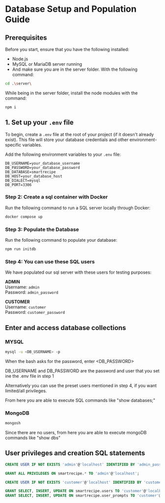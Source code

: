# Database Setup and Population Guide

## Prerequisites

Before you start, ensure that you have the following installed:
- Node.js
- MySQL or MariaDB server running
- And make sure you are in the server folder. With the following command:
```bash
cd .\server\
```
While being in the server folder, install the node modules with the command:
```bash
npm i
```

## 1. Set up your `.env` file

To begin, create a `.env` file at the root of your project (if it doesn't already exist). This file will store your database credentials and other environment-specific variables.

Add the following environment variables to your `.env` file:

```env
DB_USERNAME=your_database_username
DB_PASSWORD=your_database_password
DB_DATABASE=smartrecipe
DB_HOST=your_database_host
DB_DIALECT=mysql
DB_PORT=3306
```

### Step 2: Create a sql container with Docker
Run the following command to run a SQL server locally through Docker:

```bash
docker compose up
```

### Step 3: Populate the Database
Run the following command to populate your database:

```bash
npm run initdb
```

### Step 4: You can use these SQL users
We have populated our sql server with these users for testing purposes:

**ADMIN**  
Username: `admin`  
Password: `admin_password`

**CUSTOMER**  
Username: `customer`  
Password: `customer_password`

## Enter and access database collections

### MYSQL
```bash
mysql -u <DB_USERNAME> -p
```
When the bash asks for the password, enter <DB_PASSWORD>

DB_USERNAME and DB_PASSWORD are the password and user that you set ine the .env file in step 1

Alternatively you can use the preset users mentioned in step 4, if you want limited/all privileges.

From here you are able to execute SQL commands like "show databases;"

### MongoDB
```bash
mongosh
```
Since there are no users, from here you are able to execute mongoDB commands like "show dbs"

## User privileges and creation SQL statements
``` sql
CREATE USER IF NOT EXISTS 'admin'@'localhost' IDENTIFIED BY 'admin_password';
```
``` sql
GRANT ALL PRIVILEGES ON smartrecipe.* TO 'admin'@'localhost';
```
``` sql
CREATE USER IF NOT EXISTS 'customer'@'localhost' IDENTIFIED BY 'customer_password';
```
``` sql
GRANT SELECT, INSERT, UPDATE ON smartrecipe.users TO 'customer'@'localhost';
GRANT SELECT, INSERT, UPDATE ON smartrecipe.user_prompts TO 'customer'@'localhost';
```

